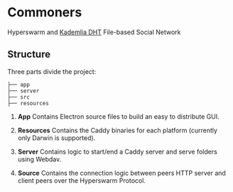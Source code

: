 # Commoners

Hyperswarm and [Kademlia DHT](https://en.wikipedia.org/wiki/Kademlia) File-based Social Network

## Structure

Three parts divide the project:

```
├── app
├── server
├── src
├── resources
```

1. **App**
Contains Electron source files to build an easy to distribute GUI.

2. **Resources**
Contains the Caddy binaries for each platform (currently only Darwin is supported).

3. **Server**
Contains logic to start/end a Caddy server and serve folders using Webdav.

4. **Source**
Contains the connection logic between peers HTTP server and client peers over the Hyperswarm Protocol.

